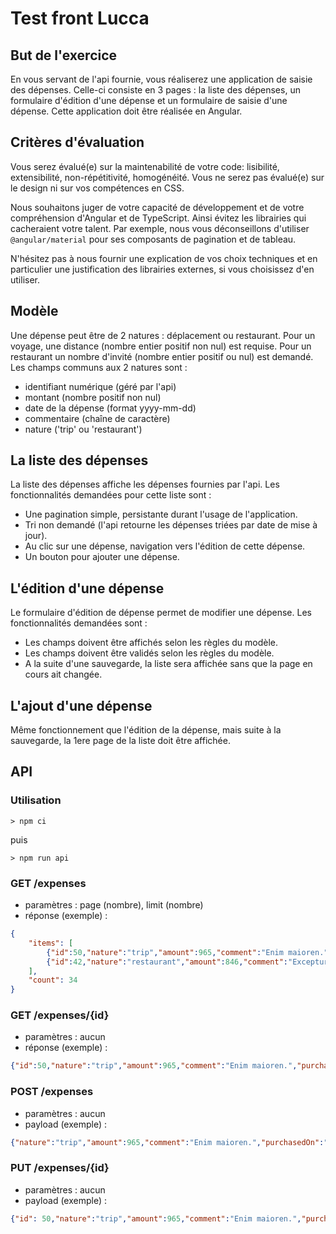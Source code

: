# Test front Lucca

## But de l'exercice

En vous servant de l'api fournie, vous réaliserez une application de saisie des dépenses.
Celle-ci consiste en 3 pages : la liste des dépenses, un formulaire d'édition d'une dépense et un formulaire de saisie d'une dépense.
Cette application doit être réalisée en Angular.

## Critères d'évaluation

Vous serez évalué(e) sur la maintenabilité de votre code: lisibilité, extensibilité, non-répétitivité, homogénéité.
Vous ne serez pas évalué(e) sur le design ni sur vos compétences en CSS.

Nous souhaitons juger de votre capacité de développement et de votre compréhension d'Angular et de TypeScript. Ainsi évitez les librairies qui cacheraient votre talent. Par exemple, nous vous déconseillons d'utiliser `@angular/material` pour ses composants de pagination et de tableau.

N'hésitez pas à nous fournir une explication de vos choix techniques et en particulier une justification des librairies externes, si vous choisissez d'en utiliser.

## Modèle

Une dépense peut être de 2 natures : déplacement ou restaurant. Pour un voyage, une distance (nombre entier positif non nul) est requise. Pour un restaurant un nombre d'invité (nombre entier positif ou nul) est demandé.
Les champs communs aux 2 natures sont :

- identifiant numérique (géré par l'api)
- montant (nombre positif non nul)
- date de la dépense (format yyyy-mm-dd)
- commentaire (chaîne de caractère)
- nature ('trip' ou 'restaurant')

## La liste des dépenses

La liste des dépenses affiche les dépenses fournies par l'api. Les fonctionnalités demandées pour cette liste sont :

- Une pagination simple, persistante durant l'usage de l'application.
- Tri non demandé (l'api retourne les dépenses triées par date de mise à jour).
- Au clic sur une dépense, navigation vers l'édition de cette dépense.
- Un bouton pour ajouter une dépense.

## L'édition d'une dépense

Le formulaire d'édition de dépense permet de modifier une dépense. Les fonctionnalités demandées sont :

- Les champs doivent être affichés selon les règles du modèle.
- Les champs doivent être validés selon les règles du modèle.
- A la suite d'une sauvegarde, la liste sera affichée sans que la page en cours ait changée.

## L'ajout d'une dépense

Même fonctionnement que l'édition de la dépense, mais suite à la sauvegarde, la 1ere page de la liste doit être affichée.

## API

### Utilisation

`> npm ci`

puis

`> npm run api`

### GET /expenses

- paramètres : page (nombre), limit (nombre)
- réponse (exemple) :
```json
{
    "items": [
        {"id":50,"nature":"trip","amount":965,"comment":"Enim maioren.","purchasedOn":"2022-05-12","updatedAt":"2022-11-16T00:09:12.057Z","distance":988},
        {"id":42,"nature":"restaurant","amount":846,"comment":"Excepturi blanditiis at est sapiente tenetur ipsum sunt voluptate, vp.","purchasedOn":"2022-08-08","updatedAt":"2022-10-21T06:25:59.492Z","invites":2}
    ],
    "count": 34
}
```

### GET /expenses/{id}

- paramètres : aucun
- réponse (exemple) :
```json
{"id":50,"nature":"trip","amount":965,"comment":"Enim maioren.","purchasedOn":"2022-05-12","updatedAt":"2022-11-16T00:09:12.057Z","distance":988}
```

### POST /expenses

- paramètres : aucun
- payload (exemple) :
```json
{"nature":"trip","amount":965,"comment":"Enim maioren.","purchasedOn":"2022-05-12","distance":988}
```

### PUT /expenses/{id}
- paramètres : aucun
- payload (exemple) :
```json
{"id": 50,"nature":"trip","amount":965,"comment":"Enim maioren.","purchasedOn":"2022-05-12","distance":988}
```

